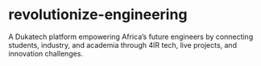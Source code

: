 # revolutionize-engineering
A Dukatech platform empowering Africa’s future engineers by connecting students, industry, and academia through 4IR tech, live projects, and innovation challenges.
